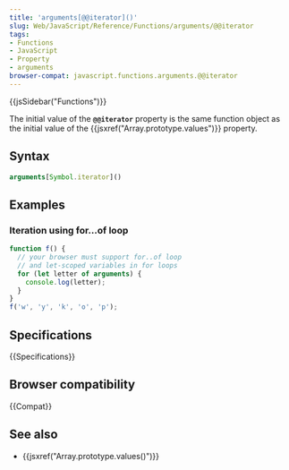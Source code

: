 ```yaml
---
title: 'arguments[@@iterator]()'
slug: Web/JavaScript/Reference/Functions/arguments/@@iterator
tags:
- Functions
- JavaScript
- Property
- arguments
browser-compat: javascript.functions.arguments.@@iterator
---
```

{{jsSidebar("Functions")}}

The initial value of the **`@@iterator`** property is the same function object
as the initial value of the {{jsxref("Array.prototype.values")}}
property.

## Syntax

```js
arguments[Symbol.iterator]()
```

## Examples

### Iteration using for...of loop

```js
function f() {
  // your browser must support for..of loop
  // and let-scoped variables in for loops
  for (let letter of arguments) {
    console.log(letter);
  }
}
f('w', 'y', 'k', 'o', 'p');
```

## Specifications

{{Specifications}}

## Browser compatibility

{{Compat}}

## See also

- {{jsxref("Array.prototype.values()")}}

